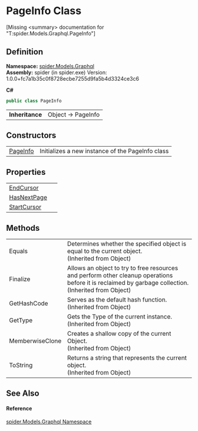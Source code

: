 # PageInfo Class


\[Missing &lt;summary&gt; documentation for "T:spider.Models.Graphql.PageInfo"\]



## Definition
**Namespace:** <a href="a7324a28-4f46-beaa-9269-26a8fa385391">spider.Models.Graphql</a>  
**Assembly:** spider (in spider.exe) Version: 1.0.0+fc7a1b35c0f8728ecbe7255d9fa5b4d3324ce3c6

**C#**
``` C#
public class PageInfo
```

<table><tr><td><strong>Inheritance</strong></td><td>Object  →  PageInfo</td></tr>
</table>



## Constructors
<table>
<tr>
<td><a href="334124fc-4514-ceaf-49f0-5150b66de6bb">PageInfo</a></td>
<td>Initializes a new instance of the PageInfo class</td></tr>
</table>

## Properties
<table>
<tr>
<td><a href="c7b81995-2d71-c919-af1d-56d4e41a0ffe">EndCursor</a></td>
<td> </td></tr>
<tr>
<td><a href="c5431d61-1b84-cb10-68b4-c232381c70f7">HasNextPage</a></td>
<td> </td></tr>
<tr>
<td><a href="d4c30123-d2a0-dcd1-6c86-3b285031ac7a">StartCursor</a></td>
<td> </td></tr>
</table>

## Methods
<table>
<tr>
<td>Equals</td>
<td>Determines whether the specified object is equal to the current object.<br />(Inherited from Object)</td></tr>
<tr>
<td>Finalize</td>
<td>Allows an object to try to free resources and perform other cleanup operations before it is reclaimed by garbage collection.<br />(Inherited from Object)</td></tr>
<tr>
<td>GetHashCode</td>
<td>Serves as the default hash function.<br />(Inherited from Object)</td></tr>
<tr>
<td>GetType</td>
<td>Gets the Type of the current instance.<br />(Inherited from Object)</td></tr>
<tr>
<td>MemberwiseClone</td>
<td>Creates a shallow copy of the current Object.<br />(Inherited from Object)</td></tr>
<tr>
<td>ToString</td>
<td>Returns a string that represents the current object.<br />(Inherited from Object)</td></tr>
</table>

## See Also


#### Reference
<a href="a7324a28-4f46-beaa-9269-26a8fa385391">spider.Models.Graphql Namespace</a>  

